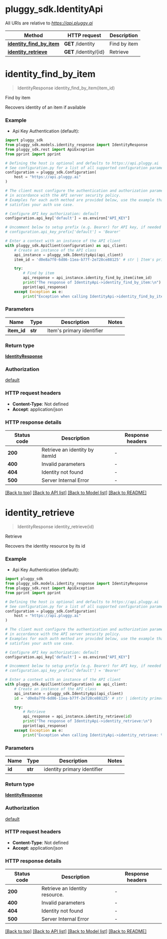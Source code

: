 # pluggy_sdk.IdentityApi

All URIs are relative to *https://api.pluggy.ai*

Method | HTTP request | Description
------------- | ------------- | -------------
[**identity_find_by_item**](IdentityApi.md#identity_find_by_item) | **GET** /identity | Find by item
[**identity_retrieve**](IdentityApi.md#identity_retrieve) | **GET** /identity/{id} | Retrieve


# **identity_find_by_item**
> IdentityResponse identity_find_by_item(item_id)

Find by item

Recovers identity of an item if available

### Example

* Api Key Authentication (default):

```python
import pluggy_sdk
from pluggy_sdk.models.identity_response import IdentityResponse
from pluggy_sdk.rest import ApiException
from pprint import pprint

# Defining the host is optional and defaults to https://api.pluggy.ai
# See configuration.py for a list of all supported configuration parameters.
configuration = pluggy_sdk.Configuration(
    host = "https://api.pluggy.ai"
)

# The client must configure the authentication and authorization parameters
# in accordance with the API server security policy.
# Examples for each auth method are provided below, use the example that
# satisfies your auth use case.

# Configure API key authorization: default
configuration.api_key['default'] = os.environ["API_KEY"]

# Uncomment below to setup prefix (e.g. Bearer) for API key, if needed
# configuration.api_key_prefix['default'] = 'Bearer'

# Enter a context with an instance of the API client
with pluggy_sdk.ApiClient(configuration) as api_client:
    # Create an instance of the API class
    api_instance = pluggy_sdk.IdentityApi(api_client)
    item_id = 'd0e8a7f0-6d86-11ea-b77f-2e728ce88125' # str | Item's primary identifier

    try:
        # Find by item
        api_response = api_instance.identity_find_by_item(item_id)
        print("The response of IdentityApi->identity_find_by_item:\n")
        pprint(api_response)
    except Exception as e:
        print("Exception when calling IdentityApi->identity_find_by_item: %s\n" % e)
```



### Parameters


Name | Type | Description  | Notes
------------- | ------------- | ------------- | -------------
 **item_id** | **str**| Item&#39;s primary identifier | 

### Return type

[**IdentityResponse**](IdentityResponse.md)

### Authorization

[default](../README.md#default)

### HTTP request headers

 - **Content-Type**: Not defined
 - **Accept**: application/json

### HTTP response details

| Status code | Description | Response headers |
|-------------|-------------|------------------|
**200** | Retrieve an identity by itemId |  -  |
**400** | Invalid parameters |  -  |
**404** | Identity not found |  -  |
**500** | Server Internal Error |  -  |

[[Back to top]](#) [[Back to API list]](../README.md#documentation-for-api-endpoints) [[Back to Model list]](../README.md#documentation-for-models) [[Back to README]](../README.md)

# **identity_retrieve**
> IdentityResponse identity_retrieve(id)

Retrieve

Recovers the identity resource by its id

### Example

* Api Key Authentication (default):

```python
import pluggy_sdk
from pluggy_sdk.models.identity_response import IdentityResponse
from pluggy_sdk.rest import ApiException
from pprint import pprint

# Defining the host is optional and defaults to https://api.pluggy.ai
# See configuration.py for a list of all supported configuration parameters.
configuration = pluggy_sdk.Configuration(
    host = "https://api.pluggy.ai"
)

# The client must configure the authentication and authorization parameters
# in accordance with the API server security policy.
# Examples for each auth method are provided below, use the example that
# satisfies your auth use case.

# Configure API key authorization: default
configuration.api_key['default'] = os.environ["API_KEY"]

# Uncomment below to setup prefix (e.g. Bearer) for API key, if needed
# configuration.api_key_prefix['default'] = 'Bearer'

# Enter a context with an instance of the API client
with pluggy_sdk.ApiClient(configuration) as api_client:
    # Create an instance of the API class
    api_instance = pluggy_sdk.IdentityApi(api_client)
    id = 'd0e8a7f0-6d86-11ea-b77f-2e728ce88125' # str | identity primary identifier

    try:
        # Retrieve
        api_response = api_instance.identity_retrieve(id)
        print("The response of IdentityApi->identity_retrieve:\n")
        pprint(api_response)
    except Exception as e:
        print("Exception when calling IdentityApi->identity_retrieve: %s\n" % e)
```



### Parameters


Name | Type | Description  | Notes
------------- | ------------- | ------------- | -------------
 **id** | **str**| identity primary identifier | 

### Return type

[**IdentityResponse**](IdentityResponse.md)

### Authorization

[default](../README.md#default)

### HTTP request headers

 - **Content-Type**: Not defined
 - **Accept**: application/json

### HTTP response details

| Status code | Description | Response headers |
|-------------|-------------|------------------|
**200** | Retrieve an Identity resource. |  -  |
**400** | Invalid parameters |  -  |
**404** | Identity not found |  -  |
**500** | Server Internal Error |  -  |

[[Back to top]](#) [[Back to API list]](../README.md#documentation-for-api-endpoints) [[Back to Model list]](../README.md#documentation-for-models) [[Back to README]](../README.md)

